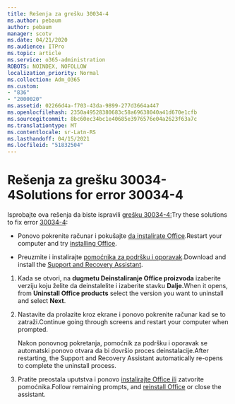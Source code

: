 ```yaml
---
title: Rešenja za grešku 30034-4
ms.author: pebaum
author: pebaum
manager: scotv
ms.date: 04/21/2020
ms.audience: ITPro
ms.topic: article
ms.service: o365-administration
ROBOTS: NOINDEX, NOFOLLOW
localization_priority: Normal
ms.collection: Adm_O365
ms.custom:
- "836"
- "2000020"
ms.assetid: 02266d4a-f703-43da-9899-277d3664a447
ms.openlocfilehash: 2350a49528380683c58a69638040a41d670e1cfb
ms.sourcegitcommit: 8bc60ec34bc1e40685e3976576e04a2623f63a7c
ms.translationtype: MT
ms.contentlocale: sr-Latn-RS
ms.lasthandoff: 04/15/2021
ms.locfileid: "51832504"
---
```

# <a name="solutions-for-error-30034-4"></a><span data-ttu-id="422bc-102">Rešenja za grešku 30034-4</span><span class="sxs-lookup"><span data-stu-id="422bc-102">Solutions for error 30034-4</span></span>

<span data-ttu-id="422bc-103">Isprobajte ova rešenja da biste ispravili [grešku 30034-4:](https://support.office.com/article/d5df89a9-0507-4b4c-92f9-22f457e630aa?wt.mc_id=Alchemy_ClientDIA)</span><span class="sxs-lookup"><span data-stu-id="422bc-103">Try these solutions to fix error [30034-4](https://support.office.com/article/d5df89a9-0507-4b4c-92f9-22f457e630aa?wt.mc_id=Alchemy_ClientDIA):</span></span>
  
- <span data-ttu-id="422bc-104">Ponovo pokrenite računar i pokušajte [da instalirate Office](https://portal.office.com/OLS/MySoftware.aspx).</span><span class="sxs-lookup"><span data-stu-id="422bc-104">Restart your computer and try [installing Office](https://portal.office.com/OLS/MySoftware.aspx).</span></span>

- <span data-ttu-id="422bc-105">Preuzmite i instalirajte [pomoćnika za podršku i oporavak](https://aka.ms/SARA-OfficeUninstall-Alchemy).</span><span class="sxs-lookup"><span data-stu-id="422bc-105">Download and install the [Support and Recovery Assistant](https://aka.ms/SARA-OfficeUninstall-Alchemy).</span></span>

1. <span data-ttu-id="422bc-106">Kada se otvori, na **dugmetu Deinstaliranje Office proizvoda** izaberite verziju koju želite da deinstalelite i izaberite stavku **Dalje.**</span><span class="sxs-lookup"><span data-stu-id="422bc-106">When it opens, from **Uninstall Office products** select the version you want to uninstall and select **Next**.</span></span>

2. <span data-ttu-id="422bc-107">Nastavite da prolazite kroz ekrane i ponovo pokrenite računar kad se to zatraži.</span><span class="sxs-lookup"><span data-stu-id="422bc-107">Continue going through screens and restart your computer when prompted.</span></span>

    <span data-ttu-id="422bc-108">Nakon ponovnog pokretanja, pomoćnik za podršku i oporavak se automatski ponovo otvara da bi dovršio proces deinstalacije.</span><span class="sxs-lookup"><span data-stu-id="422bc-108">After restarting, the Support and Recovery Assistant automatically re-opens to complete the uninstall process.</span></span>

3. <span data-ttu-id="422bc-109">Pratite preostala uputstva i ponovo [instalirajte Office ili](https://portal.office.com/OLS/MySoftware.aspx) zatvorite pomoćnika.</span><span class="sxs-lookup"><span data-stu-id="422bc-109">Follow remaining prompts, and [reinstall Office](https://portal.office.com/OLS/MySoftware.aspx) or close the assistant.</span></span>
